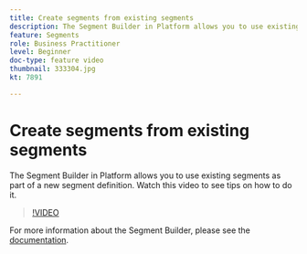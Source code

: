 ```yaml
---
title: Create segments from existing segments
description: The Segment Builder in Platform allows you to use existing segments as part of a new segment definition. Watch this video to see tips on how to do it.
feature: Segments
role: Business Practitioner
level: Beginner
doc-type: feature video
thumbnail: 333304.jpg
kt: 7891

---
```


# Create segments from existing segments

The Segment Builder in Platform allows you to use existing segments as part of a new segment definition. Watch this video to see tips on how to do it.

>[!VIDEO](https://video.tv.adobe.com/v/333304/?quality=12&learn=on)

For more information about the Segment Builder, please see the [documentation](https://experienceleague.adobe.com/docs/experience-platform/segmentation/ui/segment-builder.html?lang=en#audiences).

